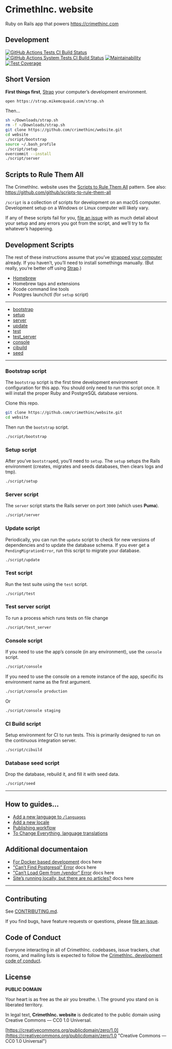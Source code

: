 # CrimethInc. website

Ruby on Rails app that powers https://crimethinc.com

## Development

[![GitHub Actions Tests CI Build Status](https://github.com/crimethinc/website/actions/workflows/tests.yml/badge.svg)](https://github.com/crimethinc/website/actions?workflow=Tests)
[![GitHub Actions System Tests CI Build Status](https://github.com/crimethinc/website/actions/workflows/tests_system.yml/badge.svg)](https://github.com/crimethinc/website/actions?workflow=Tests)
[![Maintainability](https://api.codeclimate.com/v1/badges/22ef4ea6475be7057b87/maintainability)](https://codeclimate.com/github/crimethinc/website/maintainability)
[![Test Coverage](https://api.codeclimate.com/v1/badges/22ef4ea6475be7057b87/test_coverage)](https://codeclimate.com/github/crimethinc/website/test_coverage)

## Short Version

**First things first**, [Strap](https://strap.mikemcquaid.com/) your computer’s development environment.

```sh
open https://strap.mikemcquaid.com/strap.sh
```

Then…

```sh
sh ~/Downloads/strap.sh
rm -f ~/Downloads/strap.sh
git clone https://github.com/crimethinc/website.git
cd website
./script/bootstrap
source ~/.bash_profile
./script/setup
overcommit --install
./script/server
```

## Scripts to Rule Them All

The CrimethInc. website uses the [Scripts to Rule Them All](https://githubengineering.com/scripts-to-rule-them-all) pattern.
See also: https://github.com/github/scripts-to-rule-them-all

`/script` is a collection of scripts for development on an macOS computer.
Development setup on a Windows or Linux computer will likely vary.

If any of these scripts fail for you, [file an issue](https://github.com/crimethinc/website/issues)
with as much detail about your setup and any errors you got from the script, and we’ll try to fix whatever’s happening.

## Development Scripts

The rest of these instructions assume that you’ve [strapped your computer](https://macos-strap.herokuapp.com) already. If you haven’t, you’ll need to install somethings manually. (But really, you’re better off using [Strap](https://macos-strap.herokuapp.com).)

- [Homebrew](https://brew.sh)
- Homebrew taps and extensions
- Xcode command line tools
- Postgres launchctl (for `setup` script)

***

- [bootstrap](#bootstrap-script)
- [setup](#setup-script)
- [server](#server-script)
- [update](#update-script)
- [test](#test-script)
- [test_server](#test-server-script)
- [console](#console-script)
- [cibuild](#ci-build-script)
- [seed](#database-seed-script)

***

### Bootstrap script

The `bootstrap` script is the first time development environment configuration for this app.
You should only need to run this script once.
It will install the proper Ruby and PostgreSQL database versions.

Clone this repo.

```sh
git clone https://github.com/crimethinc/website.git
cd website
```

Then run the `bootstrap` script.

```sh
./script/bootstrap
```

### Setup script

After you’ve `bootstrap`ed, you’ll need to `setup`.
The `setup` setups the Rails environment (creates, migrates and seeds databases, then clears logs and tmp).

```sh
./script/setup
```

### Server script

The `server` script starts the Rails server on port `3000` (which uses **Puma**).

```sh
./script/server
```

### Update script

Periodically, you can run the `update` script to check for new versions of dependencies and to update the database schema. If you ever get a `PendingMigrationError`, run this script to migrate your database.

```sh
./script/update
```

### Test script

Run the test suite using the `test` script.

```sh
./script/test
```

### Test server script

To run a process which runs tests on file change

```sh
./script/test_server
```

### Console script

If you need to use the app’s console (in any environment), use the `console` script.

```sh
./script/console
```

If you need to use the console on a remote instance of the app, specific its environment name as the first argument.

```sh
./script/console production
```

Or

```sh
./script/console staging
```

### CI Build script

Setup environment for CI to run tests. This is primarily designed to run on the continuous integration server.

```sh
./script/cibuild
```

### Database seed script

Drop the database, rebuild it, and fill it with seed data.

```sh
./script/seed
```

***

## How to guides…

- [Add a new language to `/languages`](/blob/main/docs/languages.md)
- [Add a new locale](/blob/main/docs/locales.md)
- [Publishing workflow](/blob/main/docs/publishing.md)
- [To Change Everything, language translations](/blob/main/docs/to-change-everything-guide.md)

## Additional documentaion

- [For Docker based development](/blob/main/docs/docker.md) docs here
- ["Can’t Find Postgresql" Error](/blob/main/docs/docker.md) docs here
- ["Can’t Load Gem from /vendor" Error](/blob/main/docs/gem-vendor.md) docs here
- [Site’s running locally, but there are no articles?](/blob/main/docs/development-data.md) docs here

***

## Contributing

See [CONTRIBUTING.md](https://github.com/crimethinc/website/blob/main/CONTRIBUTING.md).

If you find bugs, have feature requests or questions, please
[file an issue](https://github.com/crimethinc/website/issues).

## Code of Conduct

Everyone interacting in all of CrimethInc. codebases, issue trackers, chat rooms, and mailing lists is expected to follow the
[CrimethInc. development code of conduct](https://github.com/crimethinc/website/blob/main/CODE_OF_CONDUCT.md).

## License

**PUBLIC DOMAIN**

Your heart is as free as the air you breathe. \\
The ground you stand on is liberated territory.

In legal text, **CrimethInc. website** is dedicated to the public domain
using Creative Commons — CC0 1.0 Universal.

[https://creativecommons.org/publicdomain/zero/1.0](https://creativecommons.org/publicdomain/zero/1.0 "Creative Commons — CC0 1.0 Universal")
